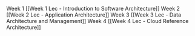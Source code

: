 Week 1
[[Week 1 Lec - Introduction to Software Architecture]]
Week 2
[[Week 2 Lec - Application Architecture]]
Week 3
[[Week 3 Lec - Data Architecture and Management]]
Week 4
[[Week 4 Lec - Cloud Reference Architecture]]